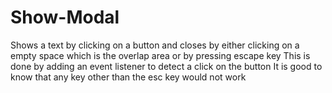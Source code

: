 # Show-Modal
Shows a text by clicking on a button and closes by either clicking on a empty space which is the overlap area or by pressing escape key
This is done by adding an event listener to detect a click on the button
It is good to know that any key other than the esc key would not work
